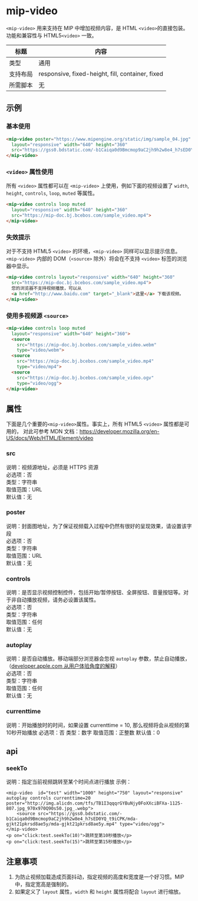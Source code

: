 # mip-video

`<mip-video>` 用来支持在 MIP 中增加视频内容，是 HTML `<video>`的直接包装。
功能和兼容性与 HTML5`<video>` 一致。

标题|内容
----|----
类型|通用
支持布局|responsive, fixed-height, fill, container, fixed
所需脚本|无

## 示例

### 基本使用

```html
<mip-video poster="https://www.mipengine.org/static/img/sample_04.jpg" controls
  layout="responsive" width="640" height="360" 
  src="https://gss0.bdstatic.com/-b1Caiqa0d9Bmcmop9aC2jh9h2w8e4_h7sED0YQ_t9iCPK/mda-gjkt21pkrsd8ae5y/mda-gjkt21pkrsd8ae5y.mp4">
</mip-video>
```

### `<video>` 属性使用

所有 `<video>` 属性都可以在 `<mip-video>` 上使用，例如下面的视频设置了 `width`, `height`, `controls`, `loop`, `muted` 等属性。

```html
<mip-video controls loop muted
  layout="responsive" width="640" height="360"
  src="https://mip-doc.bj.bcebos.com/sample_video.mp4">
</mip-video>
```

### 失效提示

对于不支持 HTML5 `<video>` 的环境，`<mip-video>` 同样可以显示提示信息。`<mip-video>` 内部的 DOM（`<source>` 除外）将会在不支持 `<video>` 标签的浏览器中显示。

```html
<mip-video controls layout="responsive" width="640" height="360" 
  src="https://mip-doc.bj.bcebos.com/sample_video.mp4">
  您的浏览器不支持视频播放，可以从
  <a href="http://www.baidu.com" target="_blank">这里</a> 下载该视频。
</mip-video>
```

### 使用多视频源 `<source>`

```html
<mip-video controls loop muted
  layout="responsive" width="640" height="360">
  <source
    src="https://mip-doc.bj.bcebos.com/sample_video.webm"
    type="video/webm">
  <source
    src="https://mip-doc.bj.bcebos.com/sample_video.mp4"
    type="video/mp4">
  <source
    src="https://mip-doc.bj.bcebos.com/sample_video.ogv"
    type="video/ogg">
</mip-video>
```

## 属性

下面是几个重要的`<mip-video>`属性。事实上，所有 HTML5 `<video>` 属性都是可用的，
对此可参考 MDN 文档：<https://developer.mozilla.org/en-US/docs/Web/HTML/Element/video>

### src

说明：视频源地址，必须是 HTTPS 资源  
必选项：否  
类型：字符串  
取值范围：URL  
默认值：无

### poster

说明：封面图地址，为了保证视频载入过程中仍然有很好的呈现效果，请设置该字段  
必选项：否  
类型：字符串  
取值范围：URL  
默认值：无

### controls

说明：是否显示视频控制控件，包括开始/暂停按钮、全屏按钮、音量按钮等。对于非自动播放视频，请务必设置该属性。  
必选项：否  
类型：字符串  
取值范围：任何  
默认值：无

### autoplay

说明：是否自动播放。移动端部分浏览器会忽视 `autoplay` 参数，禁止自动播放，（[developer.apple.com 从用户体验角度的解释](https://developer.apple.com/library/content/documentation/AudioVideo/Conceptual/Using_HTML5_Audio_Video/Device-SpecificConsiderations/Device-SpecificConsiderations.html)）   
必选项：否  
类型：字符串  
取值范围：任何  
默认值：无

### currenttime
说明：开始播放时的时间，如果设置 currenttime = 10, 那么视频将会从视频的第10秒开始播放
必选项：否
类型：数字
取值范围：正整数
默认值：0


## api
### seekTo
说明：指定当前视频跳转至某个时间点进行播放
示例：
```
<mip-video  id="test" width="1000" height="750" layout="responsive" autoplay controls currenttime=20 poster="http://img.alicdn.com/tfs/TB1I3qqqrGYBuNjy0FoXXciBFXa-1125-807.jpg_970x970Q90s50.jpg_.webp">
    <source src="https://gss0.bdstatic.com/-b1Caiqa0d9Bmcmop9aC2jh9h2w8e4_h7sED0YQ_t9iCPK/mda-gjkt21pkrsd8ae5y/mda-gjkt21pkrsd8ae5y.mp4" type="video/ogg">
</mip-video>
<p on="click:test.seekTo(10)">跳转至第10秒播放</p>
<p on="click:test.seekTo(15)">跳转至第15秒播放</p>
```


## 注意事项

1. 为防止视频加载造成页面抖动，指定视频的高度和宽度是一个好习惯。MIP 中，指定宽高是强制的。
2. 如果定义了 `layout` 属性，`width` 和 `height` 属性将配合 `layout` 进行缩放。
